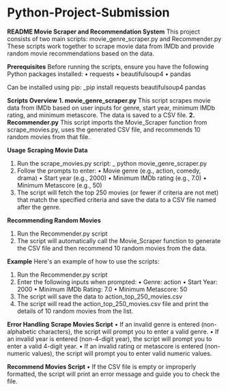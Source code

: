 # Python-Project-Submission
**README
Movie Scraper and Recommendation System**
This project consists of two main scripts: movie_genre_scraper.py and Recommender.py
These scripts work together to scrape movie data from IMDb and provide random movie recommendations based on the data.

**Prerequisites**
Before running the scripts, ensure you have the following Python packages installed:
• requests
• beautifulsoup4
• pandas

Can be installed using pip:
_pip install requests beautifulsoup4 pandas

**Scripts Overview**
**1. movie_genre_scraper.py**
This script scrapes movie data from IMDb based on user inputs for genre, start year, minimum IMDb rating, and minimum metascore. The data is saved to a CSV file.
**2. Recommender.py**
This script imports the Movie_Scraper function from scrape_movies.py, uses the generated CSV file, and recommends 10 random movies from that file.

**Usage**
**Scraping Movie Data**
1. Run the scrape_movies.py script:
_        python movie_genre_scraper.py
2. Follow the prompts to enter:
  • Movie genre (e.g., action, comedy, drama)
  • Start year (e.g., 2000)
  • Minimum IMDb rating (e.g., 7.0)
  • Minimum Metascore (e.g., 50)
3. The script will fetch the top 250 movies (or fewer if criteria are not met) that match the specified criteria and save the data to a CSV file named after the genre.


**Recommending Random Movies**
1. Run the Recommender.py script
2. The script will automatically call the Movie_Scraper function to generate the CSV file and then recommend 10 random movies from the data.

   
**Example**
Here's an example of how to use the scripts:

1. Run the Recommender.py script
2. Enter the following inputs when prompted:
  • Genre: action
  • Start Year: 2000
  • Minimum IMDb Rating: 7.0
  • Minimum Metascore: 50
3. The script will save the data to action_top_250_movies.csv
4. The script will read the action_top_250_movies.csv file and print the details of 10 random movies from the list.

   
**Error Handling**
**Scrape Movies Script**
• If an invalid genre is entered (non-alphabetic characters), the script will prompt you to enter a valid genre.
• If an invalid year is entered (non-4-digit year), the script will prompt you to enter a valid 4-digit year.
• If an invalid rating or metascore is entered (non-numeric values), the script will prompt you to enter valid numeric values.

**Recommend Movies Script**
• If the CSV file is empty or improperly formatted, the script will print an error message and guide you to check the file.
